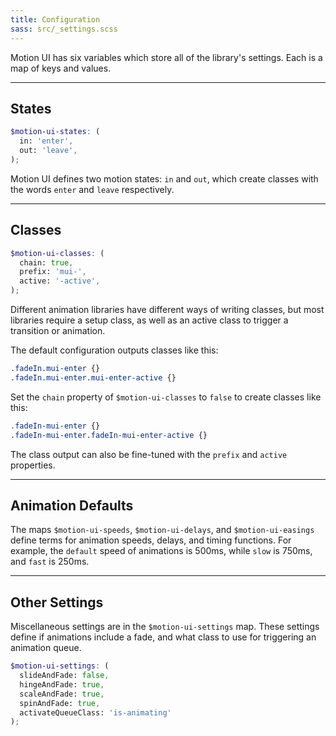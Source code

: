 ```yaml
---
title: Configuration
sass: src/_settings.scss
---
```


Motion UI has six variables which store all of the library's settings. Each is a map of keys and values.

---

## States

```scss
$motion-ui-states: (
  in: 'enter',
  out: 'leave',
);
```

Motion UI defines two motion states: `in` and `out`, which create classes with the words `enter` and `leave` respectively.

---

## Classes

```scss
$motion-ui-classes: (
  chain: true,
  prefix: 'mui-',
  active: '-active',
);
```

Different animation libraries have different ways of writing classes, but most libraries require a setup class, as well as an active class to trigger a transition or animation.

The default configuration outputs classes like this:

```css
.fadeIn.mui-enter {}
.fadeIn.mui-enter.mui-enter-active {}
```

Set the `chain` property of `$motion-ui-classes` to `false` to create classes like this:

```css
.fadeIn-mui-enter {}
.fadeIn-mui-enter.fadeIn-mui-enter-active {}
```

The class output can also be fine-tuned with the `prefix` and `active` properties.

---

## Animation Defaults

The maps `$motion-ui-speeds`, `$motion-ui-delays`, and `$motion-ui-easings` define terms for animation speeds, delays, and timing functions. For example, the `default` speed of animations is 500ms, while `slow` is 750ms, and `fast` is 250ms.

---

## Other Settings

Miscellaneous settings are in the `$motion-ui-settings` map. These settings define if animations include a fade, and what class to use for triggering an animation queue.

```scss
$motion-ui-settings: (
  slideAndFade: false,
  hingeAndFade: true,
  scaleAndFade: true,
  spinAndFade: true,
  activateQueueClass: 'is-animating'
);
```
